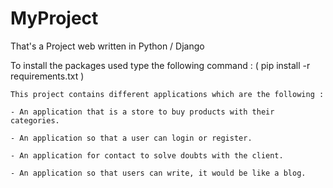 # MyProject

That's a Project web written in Python / Django

To install the packages used type the following command : ( pip install -r requirements.txt ) 


```
This project contains different applications which are the following :

- An application that is a store to buy products with their categories.

- An application so that a user can login or register.

- An application for contact to solve doubts with the client.

- An application so that users can write, it would be like a blog.

  ```
